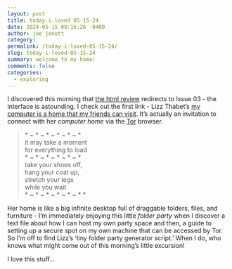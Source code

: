 ```yaml
---
layout: post
title: today.i.loved 05-15-24
date: 2024-05-15 08:16:26 -0400
author: joe jenett
category: 
permalink: /today-i-loved-05-15-24/
slug: today-i-loved-05-15-24
summary: welcome to my home!
comments: false
categories:
  - exploring
---
```

I discovered this morning that <a title="the html review" href="https://thehtml.review/">the html review</a> redirects to Issue 03 - the interface is astounding. I check out the first link - Lizz Thabet’s <a href="https://makeyour.computer/a-home">my computer is a home that my friends can visit</a>. It’s actually an invitation to connect with her <em>computer home</em> via the <a href="https://www.torproject.org/">Tor</a> browser.
<blockquote><p>
* ~ * ~ * ~ * ~ * ~ *<br>
it may take a moment<br>
for everything to load<br>
* ~ * ~ * ~ * ~ * ~ *<br>
take your shoes off,<br>
hang your coat up,<br>
stretch your legs<br>
while you wait<br>
* ~ * ~ * ~ * ~ * ~ *
* </p></blockquote>
Her home is like a big infinite desktop full of draggable folders, files, and furniture - I’m immediately enjoying this little <em>folder party</em> when I discover a text file about how I can host my own party space and then, a guide to setting up a secure spot on my own machine that can be accessed by Tor. So I’m off to find Lizz’s ‘tiny folder party generator script.’ When I do, who knows what might come out of this morning’s little excursion!

I love this stuff...

<a style="display:none;" href="https://brid.gy/publish/mastodon"><small>(cross-posted to mastodon)</small></a>